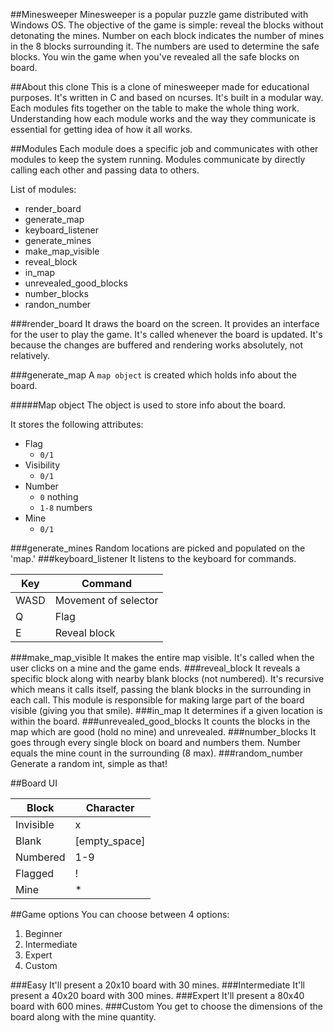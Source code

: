 ##Minesweeper
Minesweeper is a popular puzzle game distributed with Windows OS. The objective of the game is simple: reveal the blocks without detonating the mines. Number on each block indicates the number of mines in the 8 blocks surrounding it. The numbers are used to determine the safe blocks. You win the game when you've revealed all the safe blocks on board.

##About this clone
This is a clone of minesweeper made for educational purposes. It's written in C and based on ncurses. It's built in a modular way. Each modules fits together on the table to make the whole thing work. Understanding how each module works and the way they communicate is essential for getting idea of how it all works.

##Modules
Each module does a specific job and communicates with other modules to keep the system running. Modules communicate by directly calling each other and passing data to others.

List of modules:

- render_board
- generate_map
- keyboard_listener
- generate_mines
- make\_map\_visible
- reveal_block
- in_map
- unrevealed\_good\_blocks
- number_blocks
- randon_number

###render_board
It draws the board on the screen. It provides an interface for the user to play the game. It's called whenever the board is updated. It's because the changes are buffered and rendering works absolutely, not relatively.

###generate_map
A `map object` is created which holds info about the board.

#####Map object
The object is used to store info about the board.

It stores the following attributes:

- Flag
	- `0/1`
- Visibility
	- `0/1`
- Number
	- `0` nothing
	- `1-8` numbers 
- Mine
	- `0/1`
 
###generate_mines
Random locations are picked and populated on the 'map.'
###keyboard_listener
It listens to the keyboard for commands.

| Key         	| Command     					|
| ---------------|---------------------------------|
| WASD     		| Movement of selector	       	|
| Q     			| Flag					       	|
| E     			| Reveal block			       	|
###make_map\_visible
It makes the entire map visible. It's called when the user clicks on a mine and the game ends.
###reveal_block
It reveals a specific block along with nearby blank blocks (not numbered). It's recursive which means it calls itself, passing the blank blocks in the surrounding in each call. This module is responsible for making large part of the board visible (giving you that smile).
###in_map
It determines if a given location is within the board.
###unrevealed_good\_blocks
It counts the blocks in the map which are good (hold no mine) and unrevealed.
###number_blocks
It goes through every single block on board and numbers them. Number equals the mine count in the surrounding (8 max).
###random_number
Generate a random int, simple as that!

##Board UI

| Block         | Character     			|
| ------------- |-------------------------|
| Invisible     | x			          	|
| Blank         | [empty_space]		  	|
| Numbered      | 1-9					  	|
| Flagged       | !					  	|
| Mine          | *					  	|

##Game options
You can choose between 4 options:

1. Beginner
2. Intermediate
3. Expert
4. Custom

###Easy
It'll present a 20x10 board with 30 mines.
###Intermediate
It'll present a 40x20 board with 300 mines.
###Expert
It'll present a 80x40 board with 600 mines.
###Custom
You get to choose the dimensions of the board along with the mine quantity.